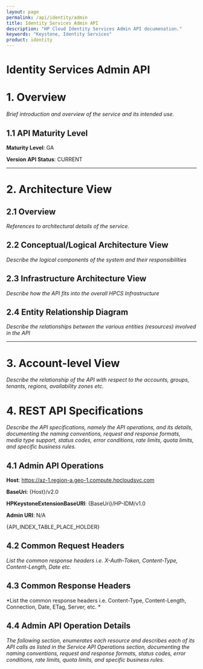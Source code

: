 ```yaml
---
layout: page
permalink: /api/identity/admin
title: Identity Services Admin API
description: "HP Cloud Identity Services Admin API documenation."
keywords: "Keystone, Identity Services"
product: identity
---
```

# Identity Services Admin API

# 1. Overview

*Brief introduction and overview of the service and its intended use.*



## 1.1 API Maturity Level


**Maturity Level**: GA

**Version API Status**: CURRENT


---


# 2. Architecture View


## 2.1 Overview
*References to architectural details of the service.*

## 2.2 Conceptual/Logical Architecture View
*Describe the logical components of the system and their responsibilities*

## 2.3 Infrastructure Architecture View
*Describe how the API fits into the overall HPCS Infrastructure*

## 2.4 Entity Relationship Diagram
*Describe the relationships between the various entities (resources) involved in the API*


---

# 3. Account-level View
*Describe the relationship of the API with respect to the accounts, groups, tenants, regions, availability zones etc.*


# 4. REST API Specifications
*Describe the API specifications, namely the API operations, and its details, documenting the naming conventions, request and response formats, media type support, status codes, error conditions, rate limits, quota limits, and specific business rules.*

## 4.1 Admin API Operations


**Host**: https://az-1.region-a.geo-1.compute.hpcloudsvc.com

**BaseUri**: {Host}/v2.0

**HPKeystoneExtensionBaseURI**: {BaseUri}/HP-IDM/v1.0

**Admin URI**: N/A

{API_INDEX_TABLE_PLACE_HOLDER}

## 4.2 Common Request Headers
*List the common response headers i.e. X-Auth-Token, Content-Type, Content-Length, Date etc.*

## 4.3 Common Response Headers
*List the common response headers i.e. Content-Type, Content-Length, Connection, Date, ETag, Server, etc. *

## 4.4 Admin API Operation Details
*The following section, enumerates each resource and describes each of its API calls as listed in the Service API Operations section, documenting the naming conventions, request and response formats, status codes, error conditions, rate limits, quota limits, and specific business rules.*


